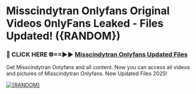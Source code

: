 # Misscindytran Onlyfans Original Videos 0nlyFans Leaked - Files Updated! ({RANDOM})

<h3>🔴 CLICK HERE 🌐==►► <a href="https://betterlinks.top/A2PfLJ" rel="nofollow">Misscindytran Onlyfans Updated Files</a></h3>

Get Misscindytran Onlyfans and all content. Now you can access all videos and pictures of Misscindytran Onlyfans. New Updated Files 2025!

[![{RANDOM}](https://i.imgur.com/ppqm5kG.gif)](https://betterlinks.top/A2PfLJ)